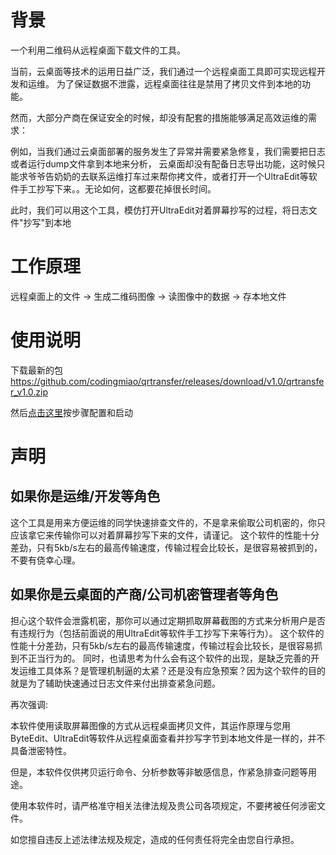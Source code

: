 # 背景
一个利用二维码从远程桌面下载文件的工具。

当前，云桌面等技术的运用日益广泛，我们通过一个远程桌面工具即可实现远程开发和运维。
为了保证数据不泄露，远程桌面往往是禁用了拷贝文件到本地的功能。

然而，大部分产商在保证安全的时候，却没有配套的措施能够满足高效运维的需求：

例如，当我们通过云桌面部署的服务发生了异常并需要紧急修复，我们需要把日志或者运行dump文件拿到本地来分析，
云桌面却没有配备日志导出功能，这时候只能求爷爷告奶奶的去联系运维打车过来帮你拷文件，或者打开一个UltraEdit等软件手工抄写下来。。无论如何，这都要花掉很长时间。

此时，我们可以用这个工具，模仿打开UltraEdit对着屏幕抄写的过程，将日志文件"抄写"到本地

# 工作原理
远程桌面上的文件 -> 生成二维码图像 -> 读图像中的数据 -> 存本地文件

# 使用说明

下载最新的包
https://github.com/codingmiao/qrtransfer/releases/download/v1.0/qrtransfer_v1.0.zip

然后[点击这里](doc/manual.md)按步骤配置和启动


# 声明

## 如果你是运维/开发等角色
这个工具是用来方便运维的同学快速排查文件的，不是拿来偷取公司机密的，你只应该拿它来传输你可以对着屏幕抄写下来的文件，请谨记。
这个软件的性能十分差劲，只有5kb/s左右的最高传输速度，传输过程会比较长，是很容易被抓到的，不要有侥幸心理。

## 如果你是云桌面的产商/公司机密管理者等角色
担心这个软件会泄露机密，那你可以通过定期抓取屏幕截图的方式来分析用户是否有违规行为（包括前面说的用UltraEdit等软件手工抄写下来等行为）。
这个软件的性能十分差劲，只有5kb/s左右的最高传输速度，传输过程会比较长，是很容易抓到不正当行为的。
同时，也请思考为什么会有这个软件的出现，是缺乏完善的开发运维工具体系？是管理机制逼的太紧？还是没有应急预案？因为这个软件的目的就是为了辅助快速通过日志文件来付出排查紧急问题。

再次强调:

本软件使用读取屏幕图像的方式从远程桌面拷贝文件，其运作原理与您用ByteEdit、UltraEdit等软件从远程桌面查看并抄写字节到本地文件是一样的，并不具备泄密特性。

但是，本软件仅供拷贝运行命令、分析参数等非敏感信息，作紧急排查问题等用途。

使用本软件时，请严格准守相关法律法规及贵公司各项规定，不要拷被任何涉密文件。

如您擅自违反上述法律法规及规定，造成的任何责任将完全由您自行承担。

